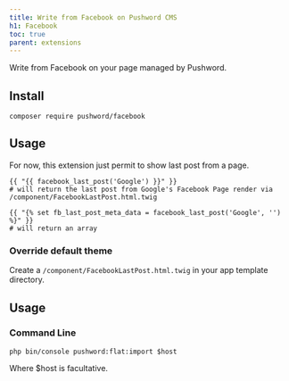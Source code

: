 ```yaml
---
title: Write from Facebook on Pushword CMS
h1: Facebook
toc: true
parent: extensions
---
```


Write from Facebook on your page managed by Pushword.

## Install

```
composer require pushword/facebook
```

## Usage

For now, this extension just permit to show last post from a page.

```
{{ "{{ facebook_last_post('Google') }}" }}
# will return the last post from Google's Facebook Page render via /component/FacebookLastPost.html.twig

{{ "{% set fb_last_post_meta_data = facebook_last_post('Google', '') %}" }}
# will return an array
```

### Override default theme

Create a `/component/FacebookLastPost.html.twig` in your app template directory.

## Usage

### Command Line

```
php bin/console pushword:flat:import $host
```

Where $host is facultative.

```

```
